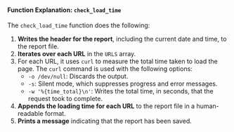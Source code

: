 #### Function Explanation: `check_load_time`

The `check_load_time` function does the following:

1. **Writes the header for the report**, including the current date and time, to the report file.
2. **Iterates over each URL** in the `URLS` array.
3. For each URL, it uses `curl` to measure the total time taken to load the page. The `curl` command is used with the following options:
   - `-o /dev/null`: Discards the output.
   - `-s`: Silent mode, which suppresses progress and error messages.
   - `-w '%{time_total}\n'`: Writes the total time, in seconds, that the request took to complete.
4. **Appends the loading time for each URL** to the report file in a human-readable format.
5. **Prints a message** indicating that the report has been saved.
